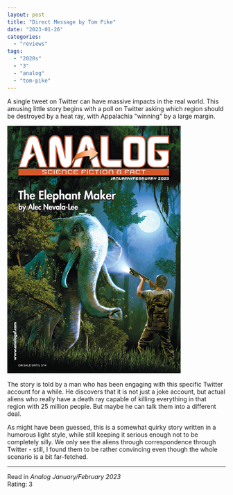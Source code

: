 ```yaml
---
layout: post
title: "Direct Message by Tom Pike"
date: "2023-01-26"
categories:
  - "reviews"
tags:
  - "2020s"
  - "3"
  - "analog"
  - "tom-pike"
---
```


A single tweet on Twitter can have massive impacts in the real world. This amusing little story begins with a poll on Twitter asking which region should be destroyed by a heat ray, with Appalachia "winning" by a large margin.

![](/assets/images/aff_janfeb2023_400x570.png)

The story is told by a man who has been engaging with this specific Twitter account for a while. He discovers that it is not just a joke account, but actual aliens who really have a death ray capable of killing everything in that region with 25 million people. But maybe he can talk them into a different deal.

As might have been guessed, this is a somewhat quirky story written in a humorous light style, while still keeping it serious enough not to be completely silly. We only see the aliens through correspondence through Twitter - still, I found them to be rather convincing even though the whole scenario is a bit far-fetched.

* * *

Read in _Analog January/February 2023_\
Rating: 3
